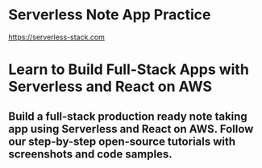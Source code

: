 # Serverless Note App Practice

https://serverless-stack.com

# Learn to Build Full-Stack Apps with Serverless and React on AWS
## Build a full-stack production ready note taking app using Serverless and React on AWS. Follow our step-by-step open-source tutorials with screenshots and code samples.
